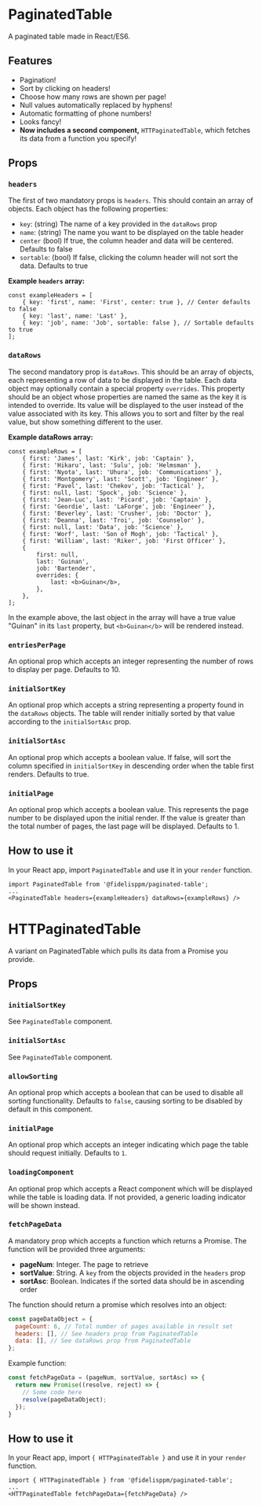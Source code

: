# PaginatedTable
A paginated table made in React/ES6.

## Features
- Pagination!
- Sort by clicking on headers!
- Choose how many rows are shown per page!
- Null values automatically replaced by hyphens!
- Automatic formatting of phone numbers!
- Looks fancy!
- **Now includes a second component,** `HTTPaginatedTable`, which fetches
its data from a function you specify!

## Props

### `headers`
The first of two mandatory props is `headers`. This should contain an
array of objects. Each object has the following properties:
- `key`: (string) The name of a key provided in the `dataRows` prop
- `name`: (string) The name you want to be displayed on the table header
- `center` (bool) If true, the column header and data will be centered. Defaults to false
- `sortable`: (bool) If false, clicking the column header will not sort the data. Defaults to true

**Example `headers` array:**
```
const exampleHeaders = [
	{ key: 'first', name: 'First', center: true }, // Center defaults to false
	{ key: 'last', name: 'Last' },
	{ key: 'job', name: 'Job', sortable: false }, // Sortable defaults to true
];
```


### `dataRows`
The second mandatory prop is `dataRows`. This should be an array of objects, each representing
a row of data to be displayed in the table. Each data object may optionally contain a special
property `overrides`. This property should be an object whose properties are
named the same as the key it is intended to override. Its value will be
 displayed to the user instead of the value associated with its key. This allows you to sort and filter
by the real value, but show something different to the user.

**Example dataRows array:**
```
const exampleRows = [
	{ first: 'James', last: 'Kirk', job: 'Captain' },
	{ first: 'Hikaru', last: 'Sulu', job: 'Helmsman' },
	{ first: 'Nyota', last: 'Uhura', job: 'Communications' },
	{ first: 'Montgomery', last: 'Scott', job: 'Engineer' },
	{ first: 'Pavel', last: 'Chekov', job: 'Tactical' },
	{ first: null, last: 'Spock', job: 'Science' },
	{ first: 'Jean-Luc', last: 'Picard', job: 'Captain' },
	{ first: 'Geordie', last: 'LaForge', job: 'Engineer' },
	{ first: 'Beverley', last: 'Crusher', job: 'Doctor' },
	{ first: 'Deanna', last: 'Troi', job: 'Counselor' },
	{ first: null, last: 'Data', job: 'Science' },
	{ first: 'Worf', last: 'Son of Mogh', job: 'Tactical' },
	{ first: 'William', last: 'Riker', job: 'First Officer' },
	{
		first: null,
		last: 'Guinan',
		job: 'Bartender',
		overrides: {
			last: <b>Guinan</b>,
		},
	},
];
```
In the example above, the last object in the array will have a true
value "Guinan" in its `last` property, but `<b>Guinan</b>` will be rendered
instead.

### `entriesPerPage`
An optional prop which accepts an integer representing the number of rows
to display per page. Defaults to 10.

### `initialSortKey`
An optional prop which accepts a string representing a property found in the
`dataRows` objects. The table will render initially sorted by that value
according to the `initialSortAsc` prop.

### `initialSortAsc`
An optional prop which accepts a boolean value. If false, will sort the column
specified in `initialSortKey` in descending order when the table first renders.
Defaults to true.

### `initialPage`
An optional prop which accepts a boolean value. This represents the page number
to be displayed upon the initial render. If the value is greater than the
total number of pages, the last page will be displayed. Defaults to 1.

## How to use it
In your React app, import `PaginatedTable` and use it in your `render` function.
```
import PaginatedTable from '@fidelisppm/paginated-table';
...
<PaginatedTable headers={exampleHeaders} dataRows={exampleRows} />
``` 

# HTTPaginatedTable
A variant on PaginatedTable which pulls its data from a Promise
you provide.

## Props

### `initialSortKey`
See `PaginatedTable` component.

### `initialSortAsc`
See `PaginatedTable` component.

### `allowSorting`
An optional prop which accepts a boolean that can be used to disable all
sorting functionality. Defaults to `false`, causing sorting to be disabled
by default in this component.

### `initialPage`
An optional prop which accepts an integer indicating which page the table
should request initially. Defaults to `1`.

### `loadingComponent`
An optional prop which accepts a React component which will be displayed
while the table is loading data. If not provided, a generic loading indicator
will be shown instead.

### `fetchPageData`
A mandatory prop which accepts a function which returns a Promise. The
function will be provided three arguments:  
- **pageNum**: Integer. The page to retrieve
- **sortValue**: String. A `key` from the objects provided in the `headers` prop
- **sortAsc**: Boolean. Indicates if the sorted data should be in ascending order

The function should return a promise which resolves into an object:
```js
const pageDataObject = {
  pageCount: 6, // Total number of pages available in result set
  headers: [], // See headers prop from PaginatedTable
  data: [], // See dataRows prop from PaginatedTable
};
```

Example function:
```js
const fetchPageData = (pageNum, sortValue, sortAsc) => {
  return new Promise((resolve, reject) => {
    // Some code here
    resolve(pageDataObject);
  });
}
```

## How to use it
In your React app, import `{ HTTPaginatedTable }` and use it in
your `render` function.
```
import { HTTPaginatedTable } from '@fidelisppm/paginated-table';
...
<HTTPaginatedTable fetchPageData={fetchPageData} />
``` 
